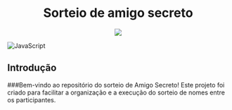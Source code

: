 <h1 align="center"> Sorteio de amigo secreto </h1>

<p align="center">
<img loading="lazy" src="http://img.shields.io/static/v1?label=STATUS&message=EM%20DESENVOLVIMENTO&color=GREEN&style=for-the-badge"/>
</p>

![JavaScript](https://img.shields.io/badge/javascript-%23323330.svg?style=for-the-badge&logo=javascript&logoColor=%23F7DF1E)

## Introdução
###Bem-vindo ao repositório do sorteio de Amigo Secreto! Este projeto foi criado para facilitar a organização e a execução do sorteio de nomes entre os participantes.
